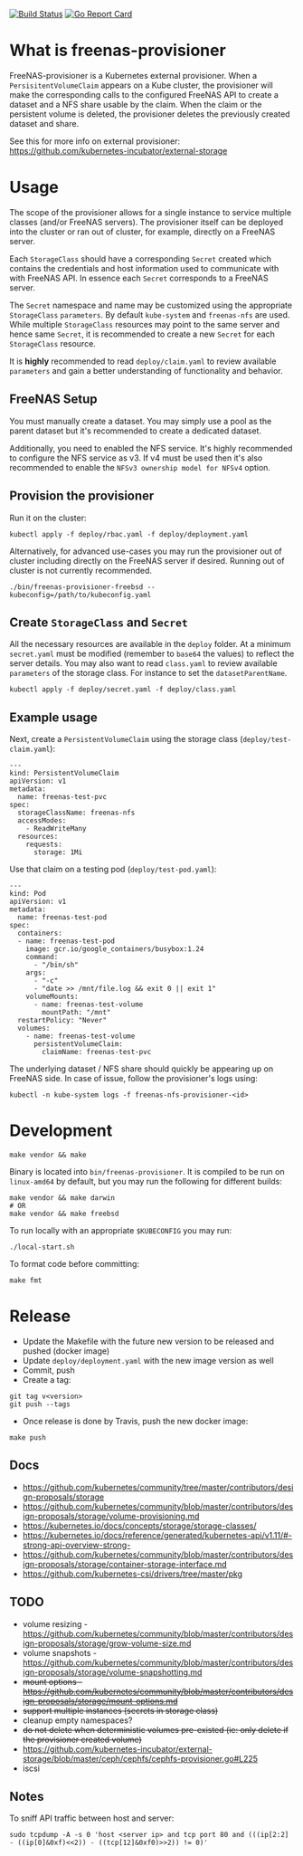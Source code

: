 [![Build Status](https://travis-ci.org/nmaupu/freenas-provisioner.svg?branch=master)](https://travis-ci.org/nmaupu/freenas-provisioner)
[![Go Report Card](https://goreportcard.com/badge/github.com/nmaupu/freenas-provisioner)](https://goreportcard.com/report/github.com/nmaupu/freenas-provisioner)

# What is freenas-provisioner
FreeNAS-provisioner is a Kubernetes external provisioner.
When a `PersisitentVolumeClaim` appears on a Kube cluster, the provisioner will
make the corresponding calls to the configured FreeNAS API to create a dataset
and a NFS share usable by the claim. When the claim or the persistent volume is
deleted, the provisioner deletes the previously created dataset and share.

See this for more info on external provisioner:
https://github.com/kubernetes-incubator/external-storage

# Usage
The scope of the provisioner allows for a single instance to service multiple
classes (and/or FreeNAS servers).  The provisioner itself can be deployed into
the cluster or ran out of cluster, for example, directly on a FreeNAS server.

Each `StorageClass` should have a corresponding `Secret` created which contains
the credentials and host information used to communicate with with FreeNAS API.
In essence each `Secret` corresponds to a FreeNAS server.

The `Secret` namespace and name may be customized using the appropriate
`StorageClass` `parameters`.  By default `kube-system` and `freenas-nfs` are
used.  While multiple `StorageClass` resources may point to the same server
and hence same `Secret`, it is recommended to create a new `Secret` for each
`StorageClass` resource.

It is **highly** recommended to read `deploy/claim.yaml` to review available
`parameters` and gain a better understanding of functionality and behavior.

## FreeNAS Setup
You must manually create a dataset.  You may simply use a pool as the parent
dataset but it's recommended to create a dedicated dataset.

Additionally, you need to enabled the NFS service.  It's highly recommended to
configure the NFS service as v3.  If v4 must be used then it's also recommended
to enable the `NFSv3 ownership model for NFSv4` option.

## Provision the provisioner
Run it on the cluster:
```
kubectl apply -f deploy/rbac.yaml -f deploy/deployment.yaml
```

Alternatively, for advanced use-cases you may run the provisioner out of cluster
including directly on the FreeNAS server if desired.  Running out of cluster is
not currently recommended.
```
./bin/freenas-provisioner-freebsd --kubeconfig=/path/to/kubeconfig.yaml
```

## Create `StorageClass` and `Secret`
All the necessary resources are available in the `deploy` folder.  At a minimum
`secret.yaml` must be modified (remember to `base64` the values) to reflect the
server details.  You may also want to read `class.yaml` to review available
`parameters` of the storage class.  For instance to set the `datasetParentName`.
```
kubectl apply -f deploy/secret.yaml -f deploy/class.yaml
```

## Example usage
Next, create a `PersistentVolumeClaim` using the storage class
(`deploy/test-claim.yaml`):
```
---
kind: PersistentVolumeClaim
apiVersion: v1
metadata:
  name: freenas-test-pvc
spec:
  storageClassName: freenas-nfs
  accessModes:
    - ReadWriteMany
  resources:
    requests:
      storage: 1Mi
```

Use that claim on a testing pod (`deploy/test-pod.yaml`):
```
---
kind: Pod
apiVersion: v1
metadata:
  name: freenas-test-pod
spec:
  containers:
  - name: freenas-test-pod
    image: gcr.io/google_containers/busybox:1.24
    command:
      - "/bin/sh"
    args:
      - "-c"
      - "date >> /mnt/file.log && exit 0 || exit 1"
    volumeMounts:
      - name: freenas-test-volume
        mountPath: "/mnt"
  restartPolicy: "Never"
  volumes:
    - name: freenas-test-volume
      persistentVolumeClaim:
        claimName: freenas-test-pvc
```

The underlying dataset / NFS share should quickly be appearing up on FreeNAS
side.  In case of issue, follow the provisioner's logs using:
```
kubectl -n kube-system logs -f freenas-nfs-provisioner-<id>
```

# Development
```
make vendor && make
```
Binary is located into `bin/freenas-provisioner`.  It is compiled to be run on
`linux-amd64` by default, but you may run the following for different builds:
```
make vendor && make darwin
# OR
make vendor && make freebsd
```

To run locally with an appropriate `$KUBECONFIG` you may run:
```
./local-start.sh
```

To format code before committing:
```
make fmt
```

# Release

- Update the Makefile with the future new version to be released and pushed (docker image)
- Update `deploy/deployment.yaml` with the new image version as well
- Commit, push
- Create a tag:
```
git tag v<version>
git push --tags
```
- Once release is done by Travis, push the new docker image:
```
make push
```


## Docs
 * https://github.com/kubernetes/community/tree/master/contributors/design-proposals/storage
 * https://github.com/kubernetes/community/blob/master/contributors/design-proposals/storage/volume-provisioning.md
 * https://kubernetes.io/docs/concepts/storage/storage-classes/
 * https://kubernetes.io/docs/reference/generated/kubernetes-api/v1.11/#-strong-api-overview-strong-
 * https://github.com/kubernetes/community/blob/master/contributors/design-proposals/storage/container-storage-interface.md
 * https://github.com/kubernetes-csi/drivers/tree/master/pkg

## TODO
 * volume resizing - https://github.com/kubernetes/community/blob/master/contributors/design-proposals/storage/grow-volume-size.md
 * volume snapshots - https://github.com/kubernetes/community/blob/master/contributors/design-proposals/storage/volume-snapshotting.md
 * ~~mount options - https://github.com/kubernetes/community/blob/master/contributors/design-proposals/storage/mount-options.md~~
 * ~~support multiple instances (secrets in storage class)~~
 * cleanup empty namespaces?
 * ~~do not delete when deterministic volumes pre-existed (ie: only delete if the provisioner created volume)~~
  * https://github.com/kubernetes-incubator/external-storage/blob/master/ceph/cephfs/cephfs-provisioner.go#L225
 * iscsi

## Notes
To sniff API traffic between host and server:
```
sudo tcpdump -A -s 0 'host <server ip> and tcp port 80 and (((ip[2:2] - ((ip[0]&0xf)<<2)) - ((tcp[12]&0xf0)>>2)) != 0)'
```
